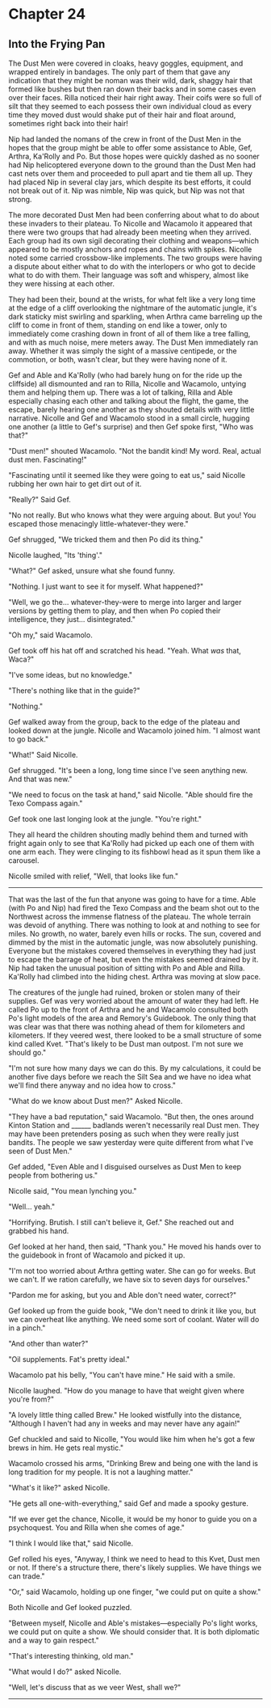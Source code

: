# Chapter 24

## Into the Frying Pan

The Dust Men were covered in cloaks, heavy goggles, equipment, and wrapped entirely in bandages. The only part of them that gave any indication that they might be noman was their wild, dark, shaggy hair that formed like bushes but then ran down their backs and in some cases even over their faces. Rilla noticed their hair right away. Their coifs were so full of silt that they seemed to each possess their own individual cloud as every time they moved dust would shake put of their hair and float around, sometimes right back into their hair!

Nip had landed the nomans of the crew in front of the Dust Men in the hopes that the group might be able to offer some assistance to Able, Gef, Arthra, Ka'Rolly and Po. But those hopes were quickly dashed as no sooner had Nip helicoptered everyone down to the ground than the Dust Men had cast nets over them and proceeded to pull apart and tie them all up. They had placed Nip in several clay jars, which despite its best efforts, it could not break out of it. Nip was nimble, Nip was quick, but Nip was not that strong.

The more decorated Dust Men had been conferring about what to do about these invaders to their plateau. To Nicolle and Wacamolo it appeared that there were two groups that had already been meeting when they arrived. Each group had its own sigil decorating their clothing and weapons—which appeared to be mostly anchors and ropes and chains with spikes. Nicolle noted some carried crossbow-like implements. The two groups were having a dispute about either what to do with the interlopers or who got to decide what to do with them. Their language was soft and whispery, almost like they were hissing at each other.

They had been their, bound at the wrists, for what felt like a very long time at the edge of a cliff overlooking the nightmare of the automatic jungle, it's dark staticky mist swirling and sparkling, when Arthra came barreling up the cliff to come in front of them, standing on end like a tower, only to immediately come crashing down in front of all of them like a tree falling, and with as much noise, mere meters away. The Dust Men immediately ran away. Whether it was simply the sight of a massive centipede, or the commotion, or both, wasn't clear, but they were having none of it.

Gef and Able and Ka'Rolly (who had barely hung on for the ride up the cliffside) all dismounted and ran to Rilla, Nicolle and Wacamolo, untying them and helping them up. There was a lot of talking, Rilla and Able especially chasing each other and talking about the flight, the game, the escape, barely hearing one another as they shouted details with very little narrative. Nicolle and Gef and Wacamolo stood in a small circle, hugging one another (a little to Gef's surprise) and then Gef spoke first, "Who was that?"

"Dust men!" shouted Wacamolo. "Not the bandit kind! My word. Real, actual dust men. Fascinating!"

"Fascinating until it seemed like they were going to eat us," said Nicolle rubbing her own hair to get dirt out of it.

"Really?" Said Gef.

"No not really. But who knows what they were arguing about. But you! You escaped those menacingly little-whatever-they were."

Gef shrugged, "We tricked them and then Po did its thing."

Nicolle laughed, "Its 'thing'."

"What?" Gef asked, unsure what she found funny.

"Nothing. I just want to see it for myself. What happened?"

"Well, we go the... whatever-they-were to merge into larger and larger versions by getting them to play, and then when Po copied their intelligence, they just... disintegrated."

"Oh my," said Wacamolo.

Gef took off his hat off and scratched his head. "Yeah. What *was* that, Waca?"

"I've some ideas, but no knowledge."

"There's nothing like that in the guide?"

"Nothing."

Gef walked away from the group, back to the edge of the plateau and looked down at the jungle. Nicolle and Wacamolo joined him. "I almost want to go back."

"What!" Said Nicolle.

Gef shrugged. "It's been a long, long time since I've seen anything new. And that was new."

"We need to focus on the task at hand," said Nicolle. "Able should fire the Texo Compass again."

Gef took one last longing look at the jungle. "You're right."

They all heard the children shouting madly behind them and turned with fright again only to see that Ka'Rolly had picked up each one of them with one arm each. They were clinging to its fishbowl head as it spun them like a carousel.

Nicolle smiled with relief, "Well, that looks like fun."

* * *

That was the last of the fun that anyone was going to have for a time. Able (with Po and Nip) had fired the Texo Compass and the beam shot out to the Northwest across the immense flatness of the plateau. The whole terrain was devoid of anything. There was nothing to look at and nothing to see for miles. No growth, no water, barely even hills or rocks. The sun, covered and dimmed by the mist in the automatic jungle, was now absolutely punishing. Everyone but the mistakes covered themselves in everything they had just to escape the barrage of heat, but even the mistakes seemed drained by it. Nip had taken the unusual position of sitting with Po and Able and Rilla. Ka'Rolly had climbed into the hiding chest. Arthra was moving at slow pace.

The creatures of the jungle had ruined, broken or stolen many of their supplies. Gef was very worried about the amount of water they had left. He called Po up to the front of Arthra and he and Wacamolo consulted both Po's light models of the area and Remory's Guidebook. The only thing that was clear was that there was nothing ahead of them for kilometers and kilometers. If they veered west, there looked to be a small structure of some kind called Kvet. "That's likely to be Dust man outpost. I'm not sure we should go."

"I'm not sure how many days we can do this. By my calculations, it could be another five days before we reach the Silt Sea and we have no idea what we'll find there anyway and no idea how to cross."

"What do we know about Dust men?" Asked Nicolle.

"They have a bad reputation," said Wacamolo. "But then, the ones around Kinton Station and ______ badlands weren't necessarily real Dust men. They may have been pretenders posing as such when they were really just bandits. The people we saw yesterday were quite different from what I've seen of Dust Men."

Gef added, "Even Able and I disguised ourselves as Dust Men to keep people from bothering us."

Nicolle said, "You mean lynching you."

"Well... yeah."

"Horrifying. Brutish. I still can't believe it, Gef." She reached out and grabbed his hand.

Gef looked at her hand, then said, "Thank you." He moved his hands over to the guidebook in front of Wacamolo and picked it up.

"I'm not too worried about Arthra getting water. She can go for weeks. But we can't. If we ration carefully, we have six to seven days for ourselves."

"Pardon me for asking, but you and Able don't need water, correct?"

Gef looked up from the guide book, "We don't need to drink it like you, but we can overheat like anything. We need some sort of coolant. Water will do in a pinch."

"And other than water?"

"Oil supplements. Fat's pretty ideal."

Wacamolo pat his belly, "You can't have mine." He said with a smile.

Nicolle laughed. "How do you manage to have that weight given where you're from?"

"A lovely little thing called Brew." He looked wistfully into the distance, "Although I haven't had any in weeks and may never have any again!"

Gef chuckled and said to Nicolle, "You would like him when he's got a few brews in him. He gets real mystic."

Wacamolo crossed his arms, "Drinking Brew and being one with the land is long tradition for my people. It is not a laughing matter."

"What's it like?" asked Nicolle.

"He gets all one-with-everything," said Gef and made a spooky gesture.

"If we ever get the chance, Nicolle, it would be my honor to guide you on a psychoquest. You and Rilla when she comes of age."

"I think I would like that," said Nicolle.

Gef rolled his eyes, "Anyway, I think we need to head to this Kvet, Dust men or not. If there's a structure there, there's likely supplies. We have things we can trade."

"Or," said Wacamolo, holding up one finger, "we could put on quite a show."

Both Nicolle and Gef looked puzzled.

"Between myself, Nicolle and Able's mistakes—especially Po's light works, we could put on quite a show. We should consider that. It is both diplomatic and a way to gain respect."

"That's interesting thinking, old man."

"What would I do?" asked Nicolle.

"Well, let's discuss that as we veer West, shall we?"

* * *